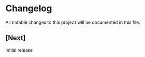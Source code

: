 # Changelog
All notable changes to this project will be documented in this file.

## [Next]

Initial release
